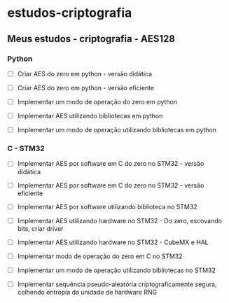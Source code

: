 # estudos-criptografia
## Meus estudos - criptografia - AES128

### Python
- [ ] Criar AES do zero em python - versão didática
- [ ] Criar AES do zero em python - versão eficiente
- [ ] Implementar um modo de operação do zero em python

- [ ] Implementar AES utilizando bibliotecas em python
- [ ] Implementar um modo de operação utilizando bibliotecas em python

### C - STM32
- [ ] Implementar AES por software em C do zero no STM32 - versão didática 
- [ ] Implementar AES por software em C do zero no STM32 - versão eficiente
- [ ] Implementar AES por software utilizando biblioteca no STM32
- [ ] Implementar AES utilizando hardware no STM32 - Do zero, escovando bits, criar driver
- [ ] Implementar AES utilizando hardware no STM32 - CubeMX e HAL

- [ ] Implementar modo de operação do zero em C no STM32
- [ ] Implementar um modo de operação utilizando bibliotecas no STM32

- [ ] Implementar sequência pseudo-aleatória criptograficamente segura, colhendo entropia da unidade de hardware RNG
